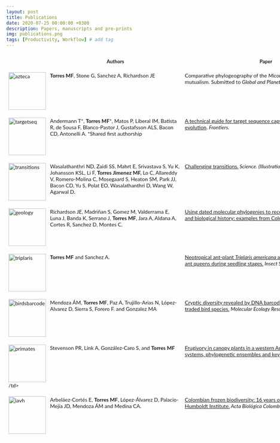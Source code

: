 ```yaml
---
layout: post
title: Publications
date: 2020-07-25 00:00:00 +0300
description: Papers, manuscripts and pre-prints
img: publications.png
tags: [Productivity, Workflow] # add tag
---
```


<style type="text/css">
.tg  {border-collapse:collapse;border-spacing:0;}
.tg td{border-color:#ffffff;border-style:solid;border-width:1px;font-family:'Lato', sans-serif;font-size:14px;
  overflow:hidden;padding:10px 5px;word-break:normal;}
.tg th{border-color:#ffffff;border-style:solid;border-width:1px;font-family:'Lato', sans-serif;font-size:13px;
  font-weight:normal;overflow:hidden;padding:10px 5px;word-break:normal;}
.tg .tg-jytt{border-color:#ffffff;font-family:'Lato', sans-serif !important;;text-align:center;vertical-align:top}
.tg .tg-q2ov{border-color:#ffffff;font-family:'Lato', sans-serif !important;;text-align:left;vertical-align:top}
</style>
<table class="tg" style="undefined;table-layout: fixed; width: 917px">
<colgroup>
<col style="width: 100px">
<col style="width: 365px">
<col style="width: 450px">
</colgroup>
<thead>
  <tr>
    <th class="tg-q2ov"></th>
    <th class="tg-jytt"><span style="font-weight:bold">Authors</span></th>
    <th class="tg-jytt"><span style="font-weight:bold">Paper</span></th>
  </tr>
</thead>
<tbody>
  <tr>
    <td class="tg-q2ov"><img src="{{site.baseurl}}/assets/img/azteca.png" alt="azteca" width="100" height="100"></td>
    <td class="tg-q2ov"><span style="font-weight:bold">Torres MF</span>, Stone G, Sanchez A, Richardson JE</td>
    <td class="tg-q2ov">Comparative phylogeography of the <span style="font-style:italic">Miconia tococa</span>-<span style="font-style:italic">Azteca</span> plant-ant mutualism. Submitted to<span style="font-style:italic"> Global and Planetary Change.</span></td>
  </tr>
  <tr>
    <td class="tg-q2ov"><img src="{{site.baseurl}}/assets/img/targetseq.png" alt="targetseq" width="100" height="100"></td>
    <td class="tg-q2ov">Andermann T*, <span style="font-weight:bold">Torres MF</span>*, Matos P, Liberal IM, Batista R, de Sousa F, Blanco-Pastor J, Gustafsson ALS, Bacon CD, Antonelli A. *Shared first authorship</td>
    <td class="tg-q2ov"><a href="https://doi.org/10.3389/fgene.2019.01407" target="_blank" rel="noopener noreferrer">A technical guide for target sequence capture in ecology and evolution</a>. <span style="font-style:italic">Frontiers.</span></td>
  </tr>
  <tr>
    <td class="tg-q2ov"><img src="{{site.baseurl}}/assets/img/transitions.png" alt="transitions" width="100" height="100"></td>
    <td class="tg-q2ov">Wasalathanthri ND, Zaidi SS, Mahrt E, Srivastava S, Yu K, Johansson KSL, Li F, <span style="font-weight:bold">Torres Jimenez MF, </span>Lo C, Allareddy V, Romero-Molina C, Mosegaard S, Heaton SM, Park JJ, Bacon CD, Yu S, Polat EO, Wasalathanthri D, Wang W, Agarwal D.</td>
    <td class="tg-q2ov"><a href="https://science.sciencemag.org/content/363/6422/24" target="_blank" rel="noopener noreferrer">Challenging transitions.</a><span style="font-style:italic"> Science. (Illustration: Robert Neubecker)</span></td>
  </tr>
  <tr>
    <td class="tg-q2ov"><img src="{{site.baseurl}}/assets/img/geology.png" alt="geology" width="100" height="100"></td>
    <td class="tg-q2ov">Richardson JE, Madriñan S, Gomez M, Valderrama E, Luna J, Banda K, Serrano J, <span style="font-weight:bold">Torres MF</span>, Jara A, Aldana A, Cortes R, Sanchez D, Montes C.</td>
    <td class="tg-q2ov"><a href="https://doi.org/10.1002/gj.3133" target="_blank" rel="noopener noreferrer">Using dated molecular phylogenies to reconstruct geological, climatic and biological history: examples from Colombia.</a><span style="font-style:italic">Geological Journal.</span></td>
  </tr>
  <tr>
    <td class="tg-q2ov"><img src="{{site.baseurl}}/assets/img/triplarispseudo.png" alt="triplaris" width="100" height="100"></td>
    <td class="tg-q2ov"><span style="font-weight:bold">Torres MF</span> and Sanchez A.</td>
    <td class="tg-q2ov"><a href="https://doi.org/10.1007/s00040-017-0542-2" target="_blank" rel="noopener noreferrer">Neotropical ant-plant <span style="font-style:italic">Triplaris americana </span>attracts <span style="font-style:italic">Pseudomyrmex mordax </span>ant queens during seedling stages.</a><span style="font-style:italic"> Insect Sociaux.</span></td>
  </tr>
  <tr>
    <td class="tg-q2ov"><img src="{{site.baseurl}}/assets/img/birdsbarcodes.png" alt="birdsbarcode" width="100" height="100"></td>
    <td class="tg-q2ov">Mendoza ÁM, <span style="font-weight:bold">Torres MF</span>, Paz A, Trujillo-Arias N, López-Alvarez D, Sierra S, Forero F. and Gonzalez MA</td>
    <td class="tg-q2ov"><a href="https://doi.org/10.1111/1755-0998.12515" target="_blank" rel="noopener noreferrer">Cryptic diversity revealed by DNA barcoding in Colombian illegally traded bird species.</a><span style="font-style:italic"> Molecular Ecology Resources.</span></td>
  </tr>
  <tr>
    <td class="tg-q2ov"><img src="{{site.baseurl}}/assets/img/primates.png" alt="primates" width="100" height="100">/td>
    <td class="tg-q2ov">Stevenson PR, Link A, González-Caro S, and <span style="font-weight:bold">Torres MF</span></td>
    <td class="tg-q2ov"><a href="https://doi.org/10.1371/journal.pone.0140751" target="_blank" rel="noopener noreferrer">Frugivory in canopy plants in a western Amazonian forest: dispersal systems, phylogenetic ensembles and keystone plants.</a><span style="font-style:italic"> PloS one</span></td>
  </tr>
  <tr>
    <td class="tg-q2ov"><img src="{{site.baseurl}}/assets/img/iavh.png" alt="iavh" width="100" height="100"></td>
    <td class="tg-q2ov">Arbeláez-Cortés E, <span style="font-weight:bold">Torres MF</span>, López-Álvarez D, Palacio-Mejía JD, Mendoza ÁM and Medina CA.</td>
    <td class="tg-q2ov"><a href="http://dx.doi.org/10.15446/abc.v20n2.47102" target="_blank" rel="noopener noreferrer">Colombian frozen biodiversity: 16 years of the tissue collection of the Humboldt Institute.</a><span style="font-style:italic"> Acta Biológica Colombiana.</span></td>
  </tr>
</tbody>
</table>

